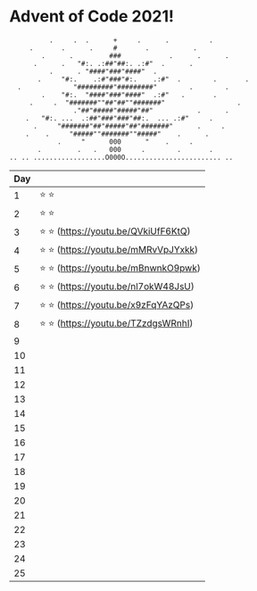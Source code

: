 # Advent of Code 2021!

```
          .     .  .      +     .      .          .
     .       .      .     #       .           .
        .      .         ###            .      .      .
      .      .   "#:. .:##"##:. .:#"  .      .
          .      . "####"###"####"  .
       .     "#:.    .:#"###"#:.    .:#"  .        .       .
  .             "#########"#########"        .        .
        .    "#:.  "####"###"####"  .:#"   .       .
     .     .  "#######""##"##""#######"                  .
                ."##"#####"#####"##"           .      .
    .   "#:. ...  .:##"###"###"##:.  ... .:#"     .
      .     "#######"##"#####"##"#######"      .     .
    .    .     "#####""#######""#####"    .      .
            .     "      000      "    .     .
       .         .   .   000     .        .       .
.. .. ..................O000O........................ ..

```

| Day |  |
| ----------- | ----------- |
| 1 |  :star: :star: |
| 2 |  :star: :star: |
| 3 |  :star: :star: (https://youtu.be/QVkiUfF6KtQ) |
| 4 |  :star: :star: (https://youtu.be/mMRvVpJYxkk) |
| 5 |  :star: :star: (https://youtu.be/mBnwnkO9pwk) |
| 6 |  :star: :star: (https://youtu.be/nl7okW48JsU) |
| 7 |  :star: :star: (https://youtu.be/x9zFqYAzQPs) |
| 8 |  :star: :star: (https://youtu.be/TZzdgsWRnhI) |
| 9 |   |
| 10 |   |
| 11 |   |
| 12 |   |
| 13 |   |
| 14 |   |
| 15 |   |
| 16 |   |
| 17 |   |
| 18 |   |
| 19 |   |
| 20 |   |
| 21 |   |
| 22 |   |
| 23 |   |
| 24 |   |
| 25 |   |
